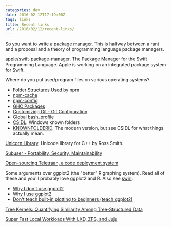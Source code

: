 ```yaml
---
categories: dev
date: 2016-02-12T17:19:00Z
tags: links
title: Recent links
url: /2016/02/12/recent-links/
---
```


[So you want to write a package manager](https://medium.com/@sdboyer/so-you-want-to-write-a-package-manager-4ae9c17d9527#.qfeojmnq4). This is halfway between a rant and a proposal and a theory of programming language package managers.

[apple/swift-package-manager](https://github.com/apple/swift-package-manager). The Package Manager for the Swift Programming Language. Apple is working on an integrated package system for Swift.

Where do you put user/program files on various operating systems?

* [Folder Structures Used by npm](https://docs.npmjs.com/files/folders)
* [npm-cache](https://docs.npmjs.com/cli/cache)
* [npm-config](https://docs.npmjs.com/misc/config)
* [GHC Packages](https://downloads.haskell.org/~ghc/latest/docs/html/users_guide/packages.html)
* [Customizing Git - Git Configuration](https://git-scm.com/book/en/v2/Customizing-Git-Git-Configuration)
* [Global bash_profile](http://unix.stackexchange.com/questions/48870/global-bash-profile)
* [CSIDL](https://msdn.microsoft.com/en-us/library/windows/desktop/bb762494.aspx). Windows known folders
* [KNOWNFOLDERID](https://msdn.microsoft.com/en-us/library/windows/desktop/dd378457.aspx). The modern version, but see CSIDL for what things actually mean.

[Unicorn Library](https://github.com/CaptainCrowbar/unicorn-lib). Unicode library for C++ by Ross Smith.

[Subuser - Portability, Security, Maintainability](http://subuser.org/)

[Open-sourcing Teletraan, a code deployment system](https://engineering.pinterest.com/blog/open-sourcing-teletraan-code-deployment-system)

Some arguments over ggplot2 (the "better" R graphing system). Read all of these and you'll probably love ggplot2 and R. Also see [swirl](http://swirlstats.com/).

* [Why I don't use ggplot2](http://simplystatistics.org/2016/02/11/why-i-dont-use-ggplot2/)
* [Why I use ggplot2](http://varianceexplained.org/r/why-I-use-ggplot2/)
* [Don't teach built-in plotting to beginners (teach ggplot2)](http://varianceexplained.org/r/teach_ggplot2_to_beginners/)

[Tree Kernels: Quantifying Similarity Among Tree-Structured Data](http://www.pybloggers.com/tree-kernels-quantifying-similarity-among-tree-structured-data/)

[Super Fast Local Workloads With LXD, ZFS, and Juju](http://www.jorgecastro.org/2016/02/12/super-fast-local-workloads-with-juju/)
